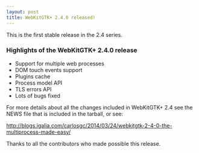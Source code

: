 ```yaml
---
layout: post
title: WebKitGTK+ 2.4.0 released!
---
```


This is the first stable release in the 2.4 series.

### Highlights of the WebKitGTK+ 2.4.0 release

 - Support for multiple web processes
 - DOM touch events support
 - Plugins cache
 - Process model API
 - TLS errors API
 - Lots of bugs fixed

For more details about all the changes included in WebKitGTK+ 2.4 see
the NEWS file that is included in the tarball, or see:

<http://blogs.igalia.com/carlosgc/2014/03/24/webkitgtk-2-4-0-the-multiprocess-made-easy/>

Thanks to all the contributors who made possible this release.
